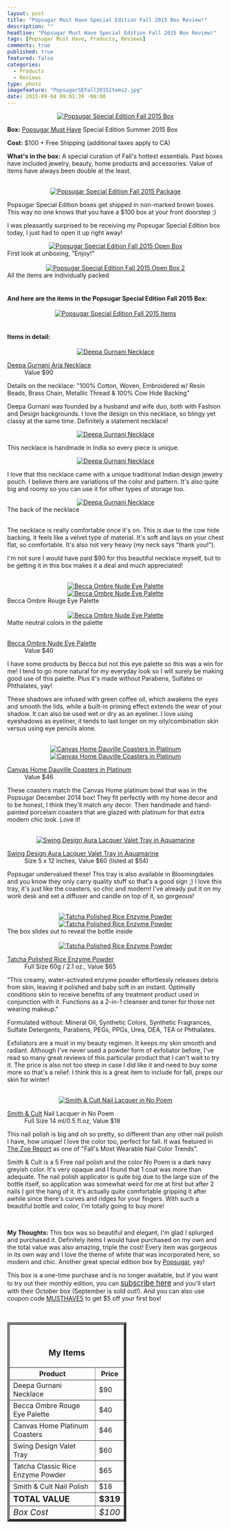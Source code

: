 ```yaml
---
layout: post
title: "Popsugar Must Have Special Edition Fall 2015 Box Review!"
description: ""
headline: "Popsugar Must Have Special Edition Fall 2015 Box Review!"
tags: [Popsugar Must Have, Products, Reviews]
comments: true
published: true
featured: false
categories: 
  - Products
  - Reviews
type: photo
imagefeature: "PopsugarSEFall2015Items2.jpg"
date: 2015-09-04 09:01:39 -08:00
---
```


<center><a href="http://popsu.gr/vXrB" target="_blank">
<img src="/images/PopsugarSEFall2015Box.jpg" border="0" style="border:none;max-width:100%;" alt="Popsugar Special Edition Fall 2015 Box" />
</a></center>

<p><b>Box:</b> <a href="http://popsu.gr/vXrB" target="_blank">Popsugar Must Have</a> Special Edition Summer 2015 Box</p>
<p><b>Cost:</b> $100 + Free Shipping (additional taxes apply to CA)</p>
<p><b>What's in the box:</b> A special curation of Fall's hottest essentials. Past boxes have included jewelry, beauty, home products and accessories. Value of items have always been double at the least.</p>
<br>

<center><a href="http://popsu.gr/vXrB" target="_blank">
<img src="/images/PopsugarSEFall2015Package.jpg" border="0" style="border:none;max-width:100%;" alt="Popsugar Special Edition Fall 2015 Package" />
</a></center>
<p>Popsugar Special Edition boxes get shipped in non-marked brown boxes. This way no one knows that you have a $100 box at your front doorstep ;)</p>

<p>I was pleasantly surprised to be receiving my Popsugar Special Edition box today, I just had to open it up right away!</p>

<center><a href="http://popsu.gr/vXrB" target="_blank">
<img src="/images/PopsugarSEFall2015OpenBox.jpg" border="0" style="border:none;max-width:100%;" alt="Popsugar Special Edition Fall 2015 Open Box" />
</a></center>
<figcaption>First look at unboxing, "Enjoy!"</figcaption>
<br>

<center><a href="http://popsu.gr/vXrB" target="_blank">
<img src="/images/PopsugarSEFall2015OpenBox2.jpg" border="0" style="border:none;max-width:100%;" alt="Popsugar Special Edition Fall 2015 Open Box 2" />
</a></center>
<figcaption>All the items are individually packed</figcaption>
<br>

<H4>And here are the items in the Popsugar Special Edition Fall 2015 Box:</H4>
<center><a href="http://popsu.gr/vXrB" target="_blank">
<img src="/images/PopsugarSEFall2015Items2.jpg" border="0" style="border:none;max-width:100%;" alt="Popsugar Special Edition Fall 2015 Items" />
</a></center>
<br>

<H4>Items in detail:</H4>

<center><a href="http://popsu.gr/vXrB" target="_blank">
<img src="/images/PopsugarSEFall2015Necklace5.jpg" border="0" style="border:none;max-width:100%;" alt="Deepa Gurnani Necklace" />
</a></center>

<DL>
<DT><a href="http://deepagurnani.com/jewelry/necklace/empress-crown-necklace-786.html?___SID=U" target="_blank">Deepa Gurnani Aria Necklace</a></DT>
<DD>Value $90</DD>
</DL>

<p>Details on the necklace: "100% Cotton, Woven, Embroidered w/ Resin Beads, Brass Chain, Metallic Thread & 100% Cow Hide Backing"</p>

<p>Deepa Gurnani was founded by a husband and wife duo, both with Fashion and Design backgrounds. I love the design on this necklace, so blingy yet classy at the same time. Definitely a statement necklace!</p>

<center><a href="http://popsu.gr/vXrB" target="_blank">
<img src="/images/PopsugarSEFall2015Necklace2.jpg" border="0" style="border:none;max-width:100%;" alt="Deepa Gurnani Necklace" />
</a></center>
<p>This necklace is handmade in India so every piece is unique.</p>

<center><a href="http://popsu.gr/vXrB" target="_blank">
<img src="/images/PopsugarSEFall2015Necklace.jpg" border="0" style="border:none;max-width:100%;" alt="Deepa Gurnani Necklace" />
</a></center>

<p>I love that this necklace came with a unique traditional Indian design jewelry pouch. I believe there are variations of the color and pattern. It's also quite big and roomy so you can use it for other types of storage too.</p>

<center><a href="http://popsu.gr/vXrB" target="_blank">
<img src="/images/PopsugarSEFall2015Necklace3.jpg" border="0" style="border:none;max-width:100%;" alt="Deepa Gurnani Necklace" />
</a></center>
<figcaption>The back of the necklace</figcaption>
<br>

<p>The necklace is really comfortable once it's on. This is due to the cow hide backing, it feels like a velvet type of material. It's soft and lays on your chest flat, so comfortable. It's also not very heavy (my neck says "thank you!").</p>

<p>I'm not sure I would have paid $90 for this beautiful necklace myself, but to be getting it in this box makes it a deal and much appreciated!</p>

<br>

<center><a href="http://popsu.gr/vXrB" target="_blank">
<img src="/images/PopsugarSEFall2015Becca.jpg" border="0" style="border:none;max-width:100%;" alt="Becca Ombre Nude Eye Palette" />
</a></center>
<center><a href="http://popsu.gr/vXrB" target="_blank">
<img src="/images/PopsugarSEFall2015Becca2.jpg" border="0" style="border:none;max-width:100%;" alt="Becca Ombre Nude Eye Palette" />
</a></center>
<figcaption>Becca Ombre Rouge Eye Palette</figcaption>
<br>

<center><a href="http://popsu.gr/vXrB" target="_blank">
<img src="/images/PopsugarSEFall2015Becca3.jpg" border="0" style="border:none;max-width:100%;" alt="Becca Ombre Nude Eye Palette" />
</a></center>
<figcaption>Matte neutral colors in the palette</figcaption>
<br>

<DL>
<DT><a href="http://www.beccacosmetics.com/us/store/eyes/palettes/ombre-nudes-eye-palette/" target="_blank">Becca Ombre Nude Eye Palette</a></DT>
<DD>Value $40</DD>
</DL>

<p>I have some products by Becca but not this eye palette so this was a win for me! I tend to go more natural for my everyday look so I will surely be making good use of this palette. Plus it's made without Parabens, Sulfates or Phthalates, yay!</p>

<p>These shadows are infused with green coffee oil, which awakens the eyes and smooth the lids, while a built-in priming effect extends the wear of your shadow. It can also be used wet or dry as an eyeliner. I love using eyeshadows as eyeliner, it tends to last longer on my oily/combination skin versus using eye pencils alone.</p>
<br>

<center><a href="http://popsu.gr/vXrB" target="_blank">
<img src="/images/PopsugarSEFall2015Coasters2.jpg" border="0" style="border:none;max-width:100%;" alt="Canvas Home Dauville Coasters in Platinum" />
</a></center>
<center><a href="http://popsu.gr/vXrB" target="_blank">
<img src="/images/PopsugarSEFall2015Coasters.jpg" border="0" style="border:none;max-width:100%;" alt="Canvas Home Dauville Coasters in Platinum" />
</a></center>
<DL>
<DT><a href="http://www.canvashomestore.com/products/dauville-coasters-in-platinum" target="_blank">Canvas Home Dauville Coasters in Platinum</a></DT>
<DD>Value $46</DD>
</DL>

<p>These coasters match the Canvas Home platinum bowl that was in the Popsugar December 2014 box! They fit perfectly with my home decor and to be honest, I think they'll match any decor. Their handmade and hand-painted porcelain coasters that are glazed with platinum for that extra modern chic look. Love it!</p>
<br>

<center><a href="http://popsu.gr/vXrB" target="_blank">
<img src="/images/PopsugarSEFall2015Tray.jpg" border="0" style="border:none;max-width:100%;" alt="Swing Design Aura Lacquer Valet Tray in Aquamarine" />
</a></center>
<DL>
<DT><a href="http://www.swingdesign.com/products/aura-lacquer-valet-tray-aquamarine-5x12" target="_blank">Swing Design Aura Lacquer Valet Tray in Aquamarine</a></DT>
<DD>Size 5 x 12 inches, Value $60 (listed at $54)</DD>
</DL>

<p>Popsugar undervalued these! This tray is also available in Bloomingdales and you know they only carry quality stuff so that's a good sign ;) I love this tray, it's just like the coasters, so chic and modern! I've already put it on my work desk and set a diffuser and candle on top of it, so gorgeous!</p>
<br>

<center><a href="http://popsu.gr/vXrB" target="_blank">
<img src="/images/PopsugarSEFall2015Face2.jpg" border="0" style="border:none;max-width:100%;" alt="Tatcha Polished Rice Enzyme Powder" />
</a></center>
<center><a href="http://popsu.gr/vXrB" target="_blank">
<img src="/images/PopsugarSEFall2015Face3.jpg" border="0" style="border:none;max-width:100%;" alt="Tatcha Polished Rice Enzyme Powder" />
</a></center>
<figcaption>The box slides out to reveal the bottle inside</figcaption>
<br>

<center><a href="http://popsu.gr/vXrB" target="_blank">
<img src="/images/PopsugarSEFall2015Face.jpg" border="0" style="border:none;max-width:100%;" alt="Tatcha Polished Rice Enzyme Powder" />
</a></center>
<DL>
<DT><a href="https://www.tatcha.com/shop/rice-enzyme-powder-gp" target="_blank">Tatcha Polished Rice Enzyme Powder</a></DT>
<DD>Full Size 60g / 2.1 oz., Value $65</DD>
</DL>

<p>"This creamy, water-activated enzyme powder effortlessly releases debris from skin, leaving it polished and baby soft in an instant. Optimally conditions skin to receive benefits of any treatment product used in conjunction with it. Functions as a 2-in-1 cleanser and toner for those not wearing makeup."</p>

<p>Formulated without: Mineral Oil, Synthetic Colors, Synthetic Fragrances, Sulfate Detergents, Parabens, PEGs, PPGs, Urea, DEA, TEA or Phthalates.</p>

<p>Exfoliators are a must in my beauty regimen. It keeps my skin smooth and radiant. Although I've never used a powder form of exfoliator before, I've read so many great reviews of this particular product that I can't wait to try it. The price is also not too steep in case I did like it and need to buy some more so that's a relief. I think this is a great item to include for fall, preps our skin for winter!</p>
<br>

<center><a href="http://popsu.gr/vXrB" target="_blank">
<img src="/images/PopsugarSEFall2015Nail.jpg" border="0" style="border:none;max-width:100%;" alt="Smith & Cult Nail Lacquer in No Poem" />
</a></center>
<DL>
<DT><a href="http://www.smithandcult.com/nailed-lacquer.html" target="_blank">Smith & Cult</a> Nail Lacquer in No Poem</DT>
<DD>Full Size 14 ml/0.5 fl.oz, Value $18</DD>
</DL>

<p>This nail polish is big and oh so pretty, so different than any other nail polish I have, how unique! I love the color too, perfect for fall. It was featured in <a href="http://thezoereport.com/beauty/nails/fall-2015-nail-polish-trend-report/" target="_blank">The Zoe Report</a> as one of "Fall's Most Wearable Nail Color Trends".</p>

<p>Smith & Cult is a 5 Free nail polish and the color No Poem is a dark navy greyish color. It's very opaque and I found that 1 coat was more than adequate. The nail polish applicator is quite big due to the large size of the bottle itself, so application was somewhat weird for me at first but after 2 nails I got the hang of it. It's actually quite comfortable gripping it after awhile since there's curves and ridges for your fingers. With such a beautiful bottle and color, I'm totally going to buy more!</p>
<br>

<p><i class="icon-exclamation-sign"></i><b> My Thoughts:</b> This box was so beautiful and elegant, I'm glad I splurged and purchased it. Definitely items I would have purchased on my own and the total value was also amazing, triple the cost! Every item was gorgeous in its own way and I love the theme of white that was incorporated here, so modern and chic. Another great special edition box by <a href="http://popsu.gr/vXrB" target="_blank">Popsugar</a>, yay!</p>

<p>This box is a one-time purchase and is no longer available, but if you want to try out their monthly edition, you can <a href="http://popsu.gr/vXrB" target="_blank"><big>subscribe here</big></a> and you'll start with their October box (September is sold out!). And you can also use coupon code <a href="http://popsu.gr/vXrB" target="_blank">MUSTHAVE5</a> to get $5 off your first box!</p>
<br>

<TABLE  BORDER="5" style="width:55%">
   <TR>
      <TH COLSPAN="2">
         <H3><BR><center>My Items</center></H3>
      </TH>
   </TR>
      <TH>Product</TH>
      <TH>Price</TH>
  <TR>
      <TD>Deepa Gurnani Necklace</TD>
      <TD>$90</TD>
   </TR>
   <TR>
      <TD>Becca Ombre Rouge Eye Palette</TD>
      <TD>$40</TD>
   </TR>
    <TR>
      <TD>Canvas Home Platinum Coasters</TD>
      <TD>$46</TD>
   </TR>
    <TR>
      <TD>Swing Design Valet Tray</TD>
      <TD>$60</TD>
   </TR>
    <TR>
      <TD>Tatcha Classic Rice Enzyme Powder</TD>
      <TD>$65</TD>
   </TR>
   <TR>
      <TD>Smith & Cult Nail Polish</TD>
      <TD>$18</TD>
   </TR>
   <TR>
      <TD><b><big>TOTAL VALUE</big></b></TD>
      <TD><b><big>$319</big></b></TD>
   </TR>
   <TR>
      <TD><i><big>Box Cost</big></i></TD>
      <TD><i><big>$100</big></i></TD>
   </TR>
</TABLE>
